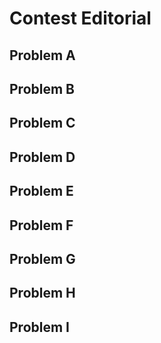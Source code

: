 # Contest Editorial

## Problem A
## Problem B
## Problem C
## Problem D
## Problem E
## Problem F
## Problem G
## Problem H
## Problem I

